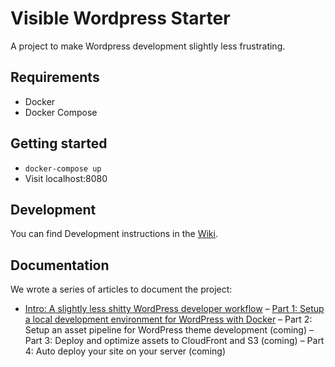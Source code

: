 # Visible Wordpress Starter

A project to make Wordpress development slightly less frustrating.

## Requirements

- Docker
- Docker Compose

## Getting started

- `docker-compose up`
- Visit localhost:8080

## Development

You can find Development instructions in the [Wiki](https://github.com/visiblevc/wordpress-starter/wiki/Development).

## Documentation

We wrote a series of articles to document the project:

- [Intro: A slightly less shitty WordPress developer workflow](https://visible.vc/engineering/wordpress-developer-workflow/)
– [Part 1: Setup a local development environment for WordPress with Docker](https://visible.vc/engineering/docker-environment-for-wordpress/)
– Part 2: Setup an asset pipeline for WordPress theme development (coming)
– Part 3: Deploy and optimize assets to CloudFront and S3 (coming)
– Part 4: Auto deploy your site on your server (coming)
